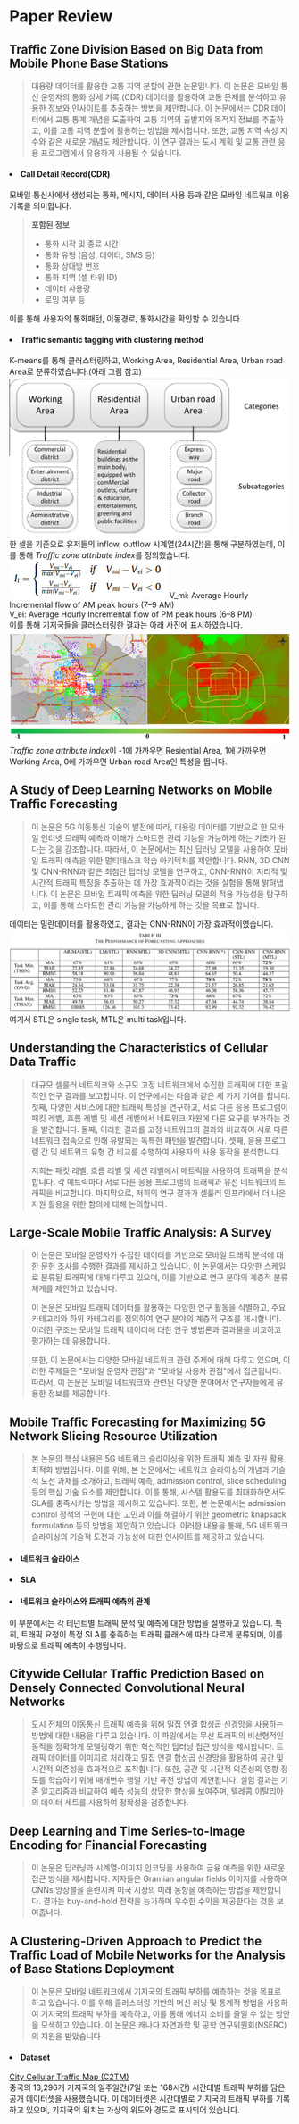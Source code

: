 <h1>Paper Review</h1>

<h2>Traffic Zone Division Based on Big Data from Mobile Phone Base Stations</h2>
<blockquote>대용량 데이터를 활용한 교통 지역 분할에 관한 논문입니다. 
  이 논문은 모바일 통신 운영자의 통화 상세 기록 (CDR) 데이터를 활용하여 교통 문제를 분석하고 유용한 정보와 인사이트를 추출하는 방법을 제안합니다. 
  이 논문에서는 CDR 데이터에서 교통 통계 개념을 도출하여 교통 지역의 출발지와 목적지 정보를 추출하고, 이를 교통 지역 분할에 활용하는 방법을 제시합니다.
  또한, 교통 지역 속성 지수와 같은 새로운 개념도 제안합니다.
  이 연구 결과는 도시 계획 및 교통 관련 응용 프로그램에서 유용하게 사용될 수 있습니다.</blockquote>
<h4><li>Call Detail Record(CDR)</li></h4>
모바일 통신사에서 생성되는 통화, 메시지, 데이터 사용 등과 같은 모바일 네트워크 이용 기록을 의미합니다.
<blockquote>
<b>포함된 정보</b><br>
  
- 통화 시작 및 종료 시간<br>
- 통화 유형 (음성, 데이터, SMS 등)<br>
- 통화 상대방 번호<br>
- 통화 지역 (셀 타워 ID)<br>
- 데이터 사용량<br>
- 로밍 여부 등
</blockquote>
이를 통해 사용자의 통화패턴, 이동경로, 통화시간을 확인할 수 있습니다.
<h4><li>Traffic semantic tagging with clustering method</li></h4>
K-means를 통해 클러스터링하고, Working Area, Residential Area, Urban road Area로 분류하였습니다.(아래 그림 참고)
<img src="source/image01.png">
한 셀을 기준으로 유저들의 inflow, outflow 시계열(24시간)을 통해 구분하였는데, 이를 통해 <i>Traffic zone attribute index</i>를 정의했습니다.
<img src="source/formula01.png">
V_mi: Average Hourly Incremental flow of AM peak hours (7–9 AM) <br>
V_ei: Average Hourly Incremental flow of PM peak hours (6–8 PM) <br>
이를 통해 기지국들을 클러스터링한 결과는 아래 사진에 표시하였습니다.
<img src="source/image02.png">
<i>Traffic zone attribute index</i>이 -1에 가까우면 Resiential Area, 1에 가까우면 Working Area, 0에 가까우면 Urban road Area인 특성을 띕니다.

<h2>A Study of Deep Learning Networks on Mobile Traffic Forecasting</h2>
<blockquote>이 논문은 5G 이동통신 기술의 발전에 따라, 대용량 데이터를 기반으로 한 모바일 인터넷 트래픽 예측과 이해가 스마트한 관리 기능을 가능하게 하는 기초가 된다는 것을 강조합니다.
  따라서, 이 논문에서는 최신 딥러닝 모델을 사용하여 모바일 트래픽 예측을 위한 멀티태스크 학습 아키텍처를 제안합니다.
  RNN, 3D CNN 및 CNN-RNN과 같은 최첨단 딥러닝 모델을 연구하고, CNN-RNN이 지리적 및 시간적 트래픽 특징을 추출하는 데 가장 효과적이라는 것을 실험을 통해 밝혀냅니다.
  이 논문은 모바일 트래픽 예측을 위한 딥러닝 모델의 적용 가능성을 탐구하고, 이를 통해 스마트한 관리 기능을 가능하게 하는 것을 목표로 합니다.</blockquote>
데이터는 밀란데이터를 활용하였고, 결과는 CNN-RNN이 가장 효과적이였습니다. 
<img src="source/image03.png">
여기서 STL은 single task, MTL은 multi task입니다.


<h2>Understanding the Characteristics of Cellular Data Traffic</h2>
<blockquote>대규모 셀룰러 네트워크와 소규모 고정 네트워크에서 수집한 트래픽에 대한 포괄적인 연구 결과를 보고합니다. 이 연구에서는 다음과 같은 세 가지 기여를 합니다. 첫째, 다양한 서비스에 대한 트래픽 특성을 연구하고, 서로 다른 응용 프로그램이 패킷 레벨, 흐름 레벨 및 세션 레벨에서 네트워크 자원에 다른 요구를 부과하는 것을 발견합니다. 둘째, 이러한 결과를 고정 네트워크의 결과와 비교하여 서로 다른 네트워크 접속으로 인해 유발되는 독특한 패턴을 발견합니다. 셋째, 응용 프로그램 간 및 네트워크 유형 간 비교를 수행하여 사용자의 사용 동작을 분석합니다.

저희는 패킷 레벨, 흐름 레벨 및 세션 레벨에서 메트릭을 사용하여 트래픽을 분석합니다. 각 메트릭마다 서로 다른 응용 프로그램의 트래픽과 유선 네트워크의 트래픽을 비교합니다. 마지막으로, 저희의 연구 결과가 셀룰러 인프라에서 더 나은 자원 활용을 위한 함의에 대해 논의합니다.</blockquote>

<h2>Large-Scale Mobile Traffic Analysis: A Survey</h2>
<blockquote>이 논문은 모바일 운영자가 수집한 데이터를 기반으로 모바일 트래픽 분석에 대한 문헌 조사를 수행한 결과를 제시하고 있습니다. 이 논문에서는 다양한 스케일로 분류된 트래픽에 대해 다루고 있으며, 이를 기반으로 연구 분야의 계층적 분류 체계를 제안하고 있습니다. 

이 논문은 모바일 트래픽 데이터를 활용하는 다양한 연구 활동을 식별하고, 주요 카테고리와 하위 카테고리를 정의하여 연구 분야의 계층적 구조를 제시합니다. 이러한 구조는 모바일 트래픽 데이터에 대한 연구 방법론과 결과물을 비교하고 평가하는 데 유용합니다.

또한, 이 논문에서는 다양한 모바일 네트워크 관련 주제에 대해 다루고 있으며, 이러한 주제들은 "모바일 운영자 관점"과 "모바일 사용자 관점"에서 접근됩니다. 따라서, 이 논문은 모바일 네트워크와 관련된 다양한 분야에서 연구자들에게 유용한 정보를 제공합니다.</blockquote>

<h2>Mobile Traffic Forecasting for Maximizing 5G Network Slicing Resource Utilization</h2>
<blockquote>본 논문의 핵심 내용은 5G 네트워크 슬라이싱을 위한 트래픽 예측 및 자원 활용 최적화 방법입니다. 
  이를 위해, 본 논문에서는 네트워크 슬라이싱의 개념과 기술적 도전 과제를 소개하고, 트래픽 예측, admission control, slice scheduling 등의 핵심 기술 요소를 제안합니다. 
  이를 통해, 시스템 활용도를 최대화하면서도 SLA를 충족시키는 방법을 제시하고 있습니다. 또한, 본 논문에서는 admission control 정책의 구현에 대한 고민과 이를 해결하기 위한 geometric knapsack formulation 등의 방법을 제안하고 있습니다.
  이러한 내용을 통해, 5G 네트워크 슬라이싱의 기술적 도전과 가능성에 대한 인사이트를 제공하고 있습니다.</blockquote>

<h4><li>네트워크 슬라이스</li></h4>
<h4><li>SLA</li></h4>
<h4><li>네트워크 슬라이스와 트래픽 예측의 관계</li></h4>
이 부분에서는 각 테넌트별 트래픽 분석 및 예측에 대한 방법을 설명하고 있습니다. 특히, 트래픽 요청이 특정 SLA를 충족하는 트래픽 클래스에 따라 다르게 분류되며, 이를 바탕으로 트래픽 예측이 수행됩니다.

<h2>Citywide Cellular Traffic Prediction Based on Densely Connected Convolutional Neural Networks</h2>
<blockquote>도시 전체의 이동통신 트래픽 예측을 위해 밀집 연결 합성곱 신경망을 사용하는 방법에 대한 내용을 다루고 있습니다. 이 파일에서는 무선 트래픽의 비선형적인 동적을 정확하게 모델링하기 위한 혁신적인 딥러닝 접근 방식을 제시합니다. 트래픽 데이터를 이미지로 처리하고 밀집 연결 합성곱 신경망을 활용하여 공간 및 시간적 의존성을 효과적으로 포착합니다. 또한, 공간 및 시간적 의존성의 영향 정도를 학습하기 위해 매개변수 행렬 기반 퓨전 방법이 제안됩니다. 실험 결과는 기존 알고리즘과 비교하여 예측 성능의 상당한 향상을 보여주며, 텔레콤 이탈리아의 데이터 세트를 사용하여 정확성을 검증합니다.</blockquote>

<h2>Deep Learning and Time Series-to-Image Encoding for Financial Forecasting</h2>
<blockquote>이 논문은 딥러닝과 시계열-이미지 인코딩을 사용하여 금융 예측을 위한 새로운 접근 방식을 제시합니다. 저자들은 Gramian angular fields 이미지를 사용하여 CNNs 앙상블을 훈련시켜 미국 시장의 미래 동향을 예측하는 방법을 제안합니다. 결과는 buy-and-hold 전략을 능가하며 우수한 수익을 제공한다는 것을 보여줍니다.</blockquote>

<h2>A Clustering-Driven Approach to Predict the Traffic Load of Mobile Networks for the Analysis of Base Stations Deployment</h2>
<blockquote>이 논문은 모바일 네트워크에서 기지국의 트래픽 부하를 예측하는 것을 목표로 하고 있습니다. 이를 위해 클러스터링 기반의 머신 러닝 및 통계적 방법을 사용하여 기지국의 트래픽 부하를 예측하고, 이를 통해 에너지 소비를 줄일 수 있는 방안을 모색하고 있습니다. 이 논문은 캐나다 자연과학 및 공학 연구위원회(NSERC)의 지원을 받았습니다</blockquote>
<h4><li>Dataset</li></h4>
<a href=https://github.com/caesar0301/city-cellular-traffic-map>City Cellular Traffic Map (C2TM)</a> <br>
중국의 13,296개 기지국의 일주일간(7일 또는 168시간) 시간대별 트래픽 부하를 담은 공개 데이터셋을 사용했습니다. 이 데이터셋은 시간대별로 기지국의 트래픽 부하를 기록하고 있으며, 기지국의 위치는 가상의 위도와 경도로 표시되어 있습니다.
